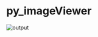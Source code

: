 # py_imageViewer
![output](https://user-images.githubusercontent.com/64004539/103035732-f222bc00-458d-11eb-84c7-172bcaf17c27.jpg)
